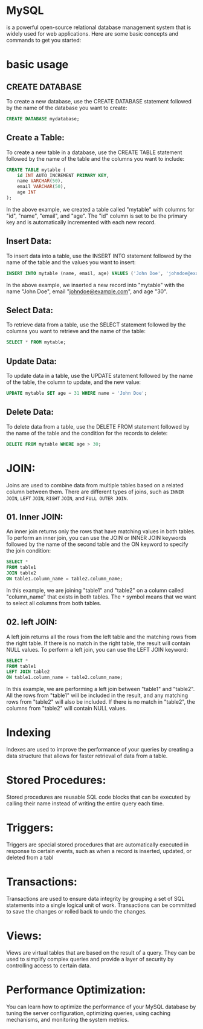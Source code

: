 # MySQL
is a powerful open-source relational database management system that is widely used for web applications.
Here are some basic concepts and commands to get you started:
# basic usage
## CREATE DATABASE
To create a new database, use the CREATE DATABASE statement followed by the name of the database you want to create:
```sql
CREATE DATABASE mydatabase;
```

## Create a Table:
To create a new table in a database, use the CREATE TABLE statement followed by the name of the table and the columns you want to include:
```sql
CREATE TABLE mytable (
    id INT AUTO_INCREMENT PRIMARY KEY,
    name VARCHAR(50),
    email VARCHAR(50),
    age INT
);
```
In the above example, we created a table called "mytable" with columns for "id", "name", "email", and "age".
The "id" column is set to be the primary key and is automatically incremented with each new record.

## Insert Data:
To insert data into a table, use the INSERT INTO statement followed by the name of the table and the values you want to insert:

```sql
INSERT INTO mytable (name, email, age) VALUES ('John Doe', 'johndoe@example.com', 30);
```
In the above example, we inserted a new record into "mytable" with the name "John Doe", email "johndoe@example.com", and age "30".

## Select Data:
To retrieve data from a table, use the SELECT statement followed by the columns you want to retrieve and the name of the table:

```sql
SELECT * FROM mytable;
```

## Update Data:
To update data in a table, use the UPDATE statement followed by the name of the table, the column to update, and the new value:

```sql
UPDATE mytable SET age = 31 WHERE name = 'John Doe';
```

## Delete Data:
To delete data from a table, use the DELETE FROM statement followed by the name of the table and the condition for the records to delete:

```sql
DELETE FROM mytable WHERE age > 30;
```

# JOIN:
Joins are used to combine data from multiple tables based on a related column between them.
There are different types of joins, such as `INNER` `JOIN`, `LEFT` `JOIN`, `RIGHT` `JOIN`, and `FULL OUTER JOIN`.
## 01. Inner JOIN:
An inner join returns only the rows that have matching values in both tables. To perform an inner join, you can use the JOIN or INNER JOIN keywords followed by the name of the second table and the ON keyword to specify the join condition:
```sql
SELECT *
FROM table1
JOIN table2
ON table1.column_name = table2.column_name;
```
In this example, we are joining "table1" and "table2" on a column called "column_name" that exists in both tables.
The `*` symbol means that we want to select all columns from both tables.

## 02. left JOIN:
A left join returns all the rows from the left table and the matching rows from the right table.
If there is no match in the right table, the result will contain NULL values. To perform a left join, you can use the LEFT JOIN keyword:

```sql
SELECT *
FROM table1
LEFT JOIN table2
ON table1.column_name = table2.column_name;
```
In this example, we are performing a left join between "table1" and "table2". All the rows from "table1" will be included in the result, and any matching rows from "table2" will also be included. If there is no match in "table2", the columns from "table2" will contain NULL values.
# Indexing
Indexes are used to improve the performance of your queries by creating a data structure that allows for faster retrieval of data from a table.

# Stored Procedures:
Stored procedures are reusable SQL code blocks that can be executed by calling their name instead of writing the entire query each time.

# Triggers:
Triggers are special stored procedures that are automatically executed in response to certain events, such as when a record is inserted, updated, or deleted from a tabl

# Transactions:
Transactions are used to ensure data integrity by grouping a set of SQL statements into a single logical unit of work. Transactions can be committed to save the changes or rolled back to undo the changes.

# Views:
Views are virtual tables that are based on the result of a query. They can be used to simplify complex queries and provide a layer of security by controlling access to certain data.

# Performance Optimization:
You can learn how to optimize the performance of your MySQL database by tuning the server configuration, optimizing queries, using caching mechanisms, and monitoring the system metrics.